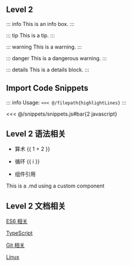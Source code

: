 ## Level 2

::: info
This is an info box.
:::

::: tip
This is a tip.
:::

::: warning
This is a warning.
:::

::: danger
This is a dangerous warning.
:::

::: details
This is a details block.
:::

## Import Code Snippets

::: info Usage:
`<<< @/filepath{highlightLines}`
:::

<<< @/snippets/snippets.js#bar{2 javascript}

<!-- <<< @/../deploy.sh{1,4-10 sh} -->

## Level 2 语法相关

- 算术 {{ 1 + 2 }}

- 循环 <span v-for="i in 3">{{ i }}</span>

- 组件引用
<script setup>
import { useData } from 'vitepress'
import LiveSource from '@/components/LiveSource.vue'
const page = useData()
// console.log(page)
</script>

This is a .md using a custom component

<LiveSource />
<!-- <pre>{{ page }}</pre> -->

## Level 2 文档相关

[ES6 相关](./js%E9%AB%98%E7%BA%A7.md)

[TypeScript](./TypeScript.md)

[Git 相关](./Tool-Document.md)

[Linux](./Linux.md)
